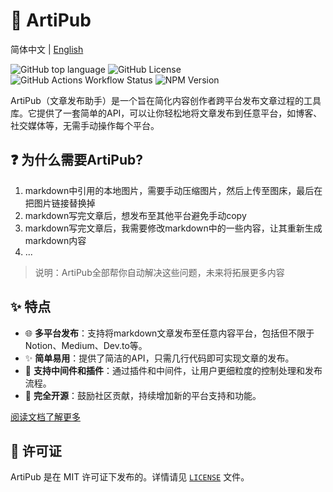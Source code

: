 # 🎉 ArtiPub

简体中文 | [English](./README.md)

![GitHub top language](https://img.shields.io/github/languages/top/artipub/artipub)
![GitHub License](https://img.shields.io/github/license/artipub/artipub)
![GitHub Actions Workflow Status](https://img.shields.io/github/actions/workflow/status/artipub/artipub/publish.yml)
![NPM Version](https://img.shields.io/npm/v/%40artipub%2Fcore)

ArtiPub（文章发布助手）是一个旨在简化内容创作者跨平台发布文章过程的工具库。它提供了一套简单的API，可以让你轻松地将文章发布到任意平台，如博客、社交媒体等，无需手动操作每个平台。

## ❓ 为什么需要ArtiPub?

1. markdown中引用的本地图片，需要手动压缩图片，然后上传至图床，最后在把图片链接替换掉
2. markdown写完文章后，想发布至其他平台避免手动copy
3. markdown写完文章后，我需要修改markdown中的一些内容，让其重新生成markdown内容
4. ...

> 说明：ArtiPub全部帮你自动解决这些问题，未来将拓展更多内容

## ✨ 特点

- 🌐 **多平台发布**：支持将markdown文章发布至任意内容平台，包括但不限于Notion、Medium、Dev.to等。
- ✨ **简单易用**：提供了简洁的API，只需几行代码即可实现文章的发布。
- 🔌 **支持中间件和插件**：通过插件和中间件，让用户更细粒度的控制处理和发布流程。
- 📖 **完全开源**：鼓励社区贡献，持续增加新的平台支持和功能。

[阅读文档了解更多](https://pup007.github.io/artipub/)

## 📄 许可证

ArtiPub 是在 MIT 许可证下发布的。详情请见 [`LICENSE`](./LICENSE) 文件。
